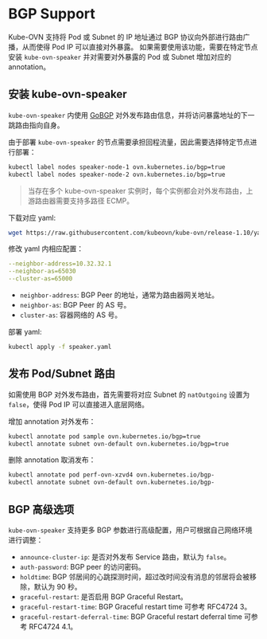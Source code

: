 # BGP Support

Kube-OVN 支持将 Pod 或 Subnet 的 IP 地址通过 BGP 协议向外部进行路由广播，从而使得 Pod IP 可以直接对外暴露。
如果需要使用该功能，需要在特定节点安装 `kube-ovn-speaker` 并对需要对外暴露的 Pod 或 Subnet 增加对应的 annotation。

## 安装 kube-ovn-speaker

`kube-ovn-speaker` 内使用 [GoBGP](https://osrg.github.io/gobgp/) 对外发布路由信息，并将访问暴露地址的下一跳路由指向自身。

由于部署 `kube-ovn-speaker` 的节点需要承担回程流量，因此需要选择特定节点进行部署：

```bash
kubectl label nodes speaker-node-1 ovn.kubernetes.io/bgp=true
kubectl label nodes speaker-node-2 ovn.kubernetes.io/bgp=true
```

> 当存在多个 kube-ovn-speaker 实例时，每个实例都会对外发布路由，上游路由器需要支持多路径 ECMP。

下载对应 yaml:

```bash
wget https://raw.githubusercontent.com/kubeovn/kube-ovn/release-1.10/yamls/speaker.yaml
```

修改 yaml 内相应配置：

```yaml
--neighbor-address=10.32.32.1
--neighbor-as=65030
--cluster-as=65000
```

- `neighbor-address`: BGP Peer 的地址，通常为路由器网关地址。
- `neighbor-as`: BGP Peer 的 AS 号。
- `cluster-as`: 容器网络的 AS 号。

部署 yaml:

```bash
kubectl apply -f speaker.yaml
```

## 发布 Pod/Subnet 路由

如需使用 BGP 对外发布路由，首先需要将对应 Subnet 的 `natOutgoing` 设置为 `false`，使得 Pod IP 可以直接进入底层网络。

增加 annotation 对外发布：

```bash
kubectl annotate pod sample ovn.kubernetes.io/bgp=true
kubectl annotate subnet ovn-default ovn.kubernetes.io/bgp=true
```

删除 annotation 取消发布：

```bash
kubectl annotate pod perf-ovn-xzvd4 ovn.kubernetes.io/bgp-
kubectl annotate subnet ovn-default ovn.kubernetes.io/bgp-
```

## BGP 高级选项

`kube-ovn-speaker` 支持更多 BGP 参数进行高级配置，用户可根据自己网络环境进行调整：

- `announce-cluster-ip`: 是否对外发布 Service 路由，默认为 `false`。
- `auth-password`: BGP peer 的访问密码。
- `holdtime`: BGP 邻居间的心跳探测时间，超过改时间没有消息的邻居将会被移除，默认为 90 秒。
- `graceful-restart`: 是否启用 BGP Graceful Restart。
- `graceful-restart-time`: BGP Graceful restart time 可参考 RFC4724 3。
- `graceful-restart-deferral-time`: BGP Graceful restart deferral time 可参考 RFC4724 4.1。
